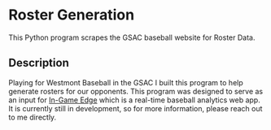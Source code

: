 # Roster Generation

This Python program scrapes the GSAC baseball website for Roster Data.

## Description

Playing for Westmont Baseball in the GSAC I built this program to help generate rosters for our opponents. 
This program was designed to serve as an input for [In-Game Edge](http://ingameedge.com/) which is a real-time baseball
analytics web app. It is currently still in development, so for more information, please reach out to me directly.





